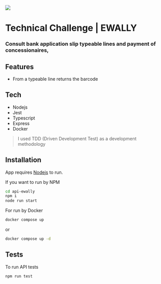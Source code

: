 ![](https://www.ewally.com.br/wp-content/uploads/2020/06/logotipo-1.svg)

# Technical Challenge | EWALLY 
###  Consult bank application slip typeable lines and payment of concessionaires,

## Features
- From a typeable line returns the barcode

## Tech

- Nodejs
- Jest
- Typescript
- Express
- Docker

> I used TDD (Driven Development Test)
>  as a development methodology

## Installation

App requires [Nodejs](https://www.docker.com/) to run. 

If you want to run by NPM

```sh
cd api-ewally
npm i
node run start
```

For run by Docker

```sh
docker compose up
```
or 
```sh
docker compose up -d 
```


## Tests

To run API tests

```sh
npm run test
```

